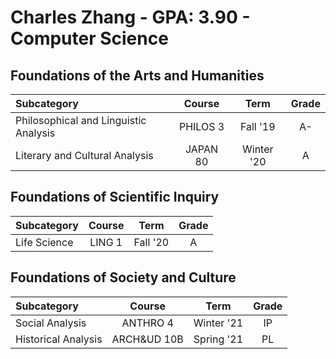 # Charles Zhang - GPA: 3.90 - Computer Science

## Foundations of the Arts and Humanities

| Subcategory | Course | Term | Grade |
|:---|:---:|:---:|:---:|
| Philosophical and Linguistic Analysis | PHILOS 3 | Fall '19 | A- |
| Literary and Cultural Analysis | JAPAN 80 | Winter '20 | A |

## Foundations of Scientific Inquiry

| Subcategory | Course | Term | Grade |
|:---|:---:|:---:|:---:|
| Life Science | LING 1 | Fall '20 | A |

## Foundations of Society and Culture

| Subcategory         |   Course    |    Term    | Grade |
| :------------------ | :---------: | :--------: | :---: |
| Social Analysis     |  ANTHRO 4   | Winter '21 |  IP   |
| Historical Analysis | ARCH&UD 10B | Spring '21 |  PL   |

